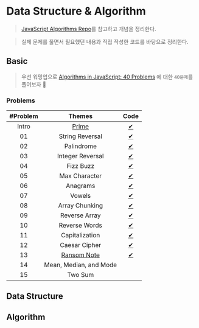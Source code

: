 # Data Structure & Algorithm

> [JavaScript Algorithms Repo](https://github.com/trekhleb/javascript-algorithms/blob/master/README.ko-KR.md)를 참고하고 개념을 정리한다.

> 실제 문제를 풀면서 필요했던 내용과 직접 작성한 코드를 바탕으로 정리한다.

## Basic

> 우선 워밍업으로 [Algorithms in JavaScript: 40 Problems](https://medium.com/siliconwat/algorithms-in-javascript-b0bed68f4038) 에 대한 `40문제`를 풀어보자 🚀

### Problems

| #Problem |               Themes                |              Code              |
| :------: | :---------------------------------: | :----------------------------: |
|  Intro   |       [Prime](basic/prime.md)       |      [✔](basic/prime.js)       |
|    01    |           String Reversal           |  [✔](basic/string-reveral.js)  |
|    02    |             Palindrome              |    [✔](basic/palindrome.js)    |
|    03    |          Integer Reversal           | [✔](basic/integer-reversal.js) |
|    04    |              Fizz Buzz              |     [✔](basic/fizzbuzz.js)     |
|    05    |            Max Character            |  [✔](basic/max-character.js)   |
|    06    |              Anagrams               |     [✔](basic/anagrams.js)     |
|    07    |               Vowels                |      [✔](basic/vowels.js)      |
|    08    |           Array Chunking            |  [✔](basic/array-chunking.js)  |
|    09    |            Reverse Array            |  [✔](basic/reverse-array.js)   |
|    10    |            Reverse Words            |  [✔](basic/reverse-words.js)   |
|    11    |           Capitalization            |  [✔](basic/capitalization.js)  |
|    12    |            Caesar Cipher            |  [✔](basic/caesar-cipher.js)   |
|    13    | [Ransom Note](basic/ransom-note.md) |   [✔](basic/ransom-note.js)    |
|    14    |       Mean, Median, and Mode        |                                |
|    15    |               Two Sum               |                                |

## Data Structure

## Algorithm
